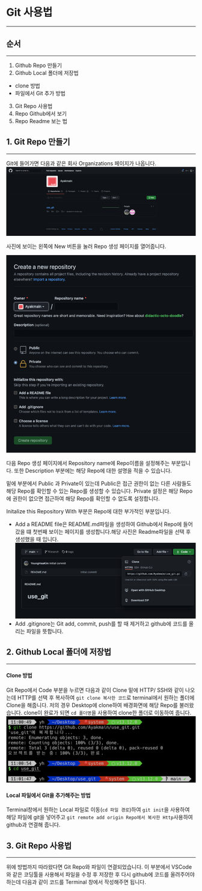 # Git 사용법

---

## 순서

---

1. Github Repo 만들기
2. Github Local 폴더에 저장법

- clone 방법
- 파일에서 Git 추가 방법

3. Git Repo 사용법
4. Repo Github에서 보기
5. Repo Readme 보는 법

## 1. Git Repo 만들기

---

Git에 들어가면 다음과 같은 회사 Organizations 페이지가 나옵니다.
![github Home Page](./imgs/githubPage.png)

사진에 보이는 왼쪽에 New 버튼을 눌러 Repo 생성 페이지를 열어줍니다.

![github Repo 생성](./imgs/gitNewRepo.png)

다음 Repo 생성 페이지에서 Repository name에 Repo이름을 설정해주는 부분입니다. 또한 Description 부분에는 해당 Repo에 대한 설명을 적을 수 있습니다.

밑에 부분에서 Public 과 Private이 있는데 Public은 접근 권한이 없는 다른 사람들도 해당 Repo를 확인할 수 있는 Repo를 생성할 수 있습니다.
Private 설정은 해당 Repo에 권한이 없으면 접근하여 해당 Repo를 확인할 수 없도록 설정합니다.

Initalize this Repository With 부분은 Repo에 대한 부가적인 부분입니다.

- Add a README file은 README.md파일을 생성하여 Github에서 Repo에 들어갔을 떄 첫번째 보이는 페이지를 생성합니다.해당 사진은 Readme파일을 선택 후 생성했을 때 입니다.
  ![github Repo Detail](./imgs/gitRepo.png)
- Add .gitignore는 Git add, commit, push를 할 때 제거하고 github에 코드를 올리는 파일을 뜻합니다.

## 2. Github Local 폴더에 저장법

---

#### Clone 방법

Git Repo에서 Code 부분을 누르면 다음과 같이 Clone 밑에 HTTP/ SSH와 같이 나오는데 HTTP를 선택 후 복사하여 `git clone 복사한 코드`로 terminal에서 원하는 폴더에 Clone을 해줍니다. 저의 경우 Desktop에 clone하여 배경화면에 해당 Repo를 불러왔습니다. clone이 완료가 되면 `cd 폴더명`을 사용하여 clone한 폴더로 이동하여 줍니다.
![terminal 결과창](./imgs/cloneTerminal.png)

#### Local 파일에서 Git을 추가해주는 방법

Terminal창에서 원하는 Local 파일로 이동(`cd 파일 경로`)하여 `git init`을 사용하여 해당 파일에 git을 넣어주고 `git remote add origin Repo에서 복사한 Http`사용하여 github과 연결해 줍니다.

## 3. Git Repo 사용법

---

위에 방법까지 따라왔다면 Git Repo와 파일이 연결되었습니다.
이 부분에서 VSCode와 같은 코딩툴을 사용해서 파일을 수정 후 저장한 후 다시 github에 코드를 올려주어야하는데 다음과 같이 코드를 Terminal 창에서 작성해주면 됩니다.
